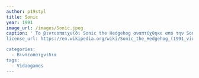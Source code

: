 ```yaml
---
author: p19styl
title: Sonic
year: 1991
image_url: /images/Sonic.jpeg 
caption: ' Το βιντεοπαιχνίδι Sonic the Hedgehog αναπτύχθηκε από την Sonic Team και δημοσιέυτηκε από τη Sega για την κονσόλα βιβεοπαιχνιδιών Sega Genesis. Το πρώτο παιχνίδι κυκλοφόρησε στη Βόρεια Αμερική τον Ιούνιο του 1991. Στο παιχνίδι διαδραματίζεται ο Sonic the Hedgehog, ο οποίος τρέχει με υπερηχητικές ταχύτητες προσπαθόντας να νικήσει τον Dr. Robotnik.
license_url: https://en.wikipedia.org/wiki/Sonic_the_Hedgehog_(1991_video_game)#/media/File:Sonic_the_Hedgehog_1_Genesis_box_art.jpg

categories:
  - Βιντεοπαιχνίδια
tags:
  - Vidaogames
---
```

